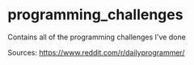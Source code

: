 # programming_challenges
Contains all of the programming challenges I've done

Sources:
https://www.reddit.com/r/dailyprogrammer/
